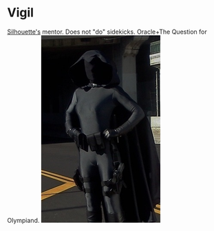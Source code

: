 # Vigil

[Silhouette's](silhouette.md) mentor. Does not "do" sidekicks. Oracle+The Question for Olympiand.
![](img/NPCs/vigil.jpg)